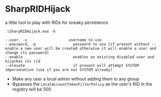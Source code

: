 # SharpRIDHijack
a little tool to play with RIDs for sneaky persistence

```
.\SharpRIDHijack.exe -h

--user, -u                   username to use
--password, -p                 password to use [if present without --enable a new user will be created otherwise it will enable a user and change its password]
--enable                       enables an existing disabled user and hijackes its rid
--elevate                      if present will attempt SYSTEM impersonation (use if you are not SYSTEM already)
```

- Make any user a local admin without adding them to any group
- Bypasses the `LocalAccountTokenFilterPolicy` as the user's RID in the registry will be 500 
